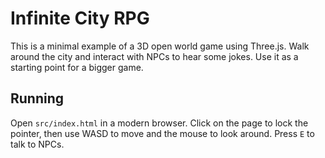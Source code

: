 # Infinite City RPG

This is a minimal example of a 3D open world game using Three.js. Walk around the city and interact with NPCs to hear some jokes. Use it as a starting point for a bigger game.

## Running

Open `src/index.html` in a modern browser. Click on the page to lock the pointer, then use WASD to move and the mouse to look around. Press `E` to talk to NPCs.
